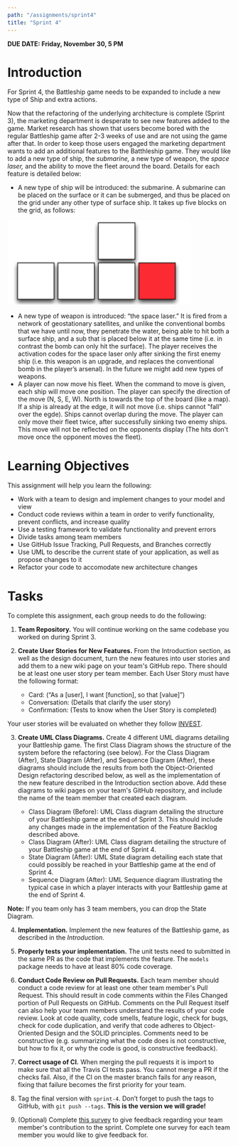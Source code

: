 ```yaml
---
path: "/assignments/sprint4"
title: "Sprint 4"
---
```


**DUE DATE: Friday, November 30, 5 PM**

# Introduction

For Sprint 4, the Battleship game needs to be expanded to include a new type of Ship and extra actions.

Now that the refactoring of the underlying architecture is complete (Sprint 3), the marketing department is desperate to see new features added to the game. Market research has shown that users become bored with the regular Battleship game after 2-3 weeks of use and are not using the game after that. In order to keep those users engaged the marketing department wants to add an additional features to the Batthleship game. They would like to add a new type of ship, the *submarine,* a new type of weapon, the *space laser,* and the ability to move the fleet around the board. Details for each feature is detailed below:

- A new type of ship will be introduced: the submarine. A submarine can be placed on the surface or it can be submerged, and thus be placed on the grid under any other type of surface ship. It takes up five blocks on the grid, as follows:

![](/images/submarine.png)

- A new type of weapon is introduced: “the space laser.” It is fired from a network of geostationary satellites, and unlike the conventional bombs that we have until now, they penetrate the water, being able to hit both a surface ship, and a sub that is placed below it at the same time (i.e. in contrast the bomb can only hit the surface). The player receives the activation codes for the space laser only after sinking the first enemy ship (i.e. this weapon is an upgrade, and replaces the conventional bomb in the player’s arsenal). In the future we might add new types of weapons.
- A player can now move his fleet. When the command to move is given, each ship will move one position. The player can specify the direction of the move (N, S, E, W). North is towards the top of the board (like a map). If a ship is already at the edge, it will not move (i.e. ships cannot "fall" over the egde). Ships cannot overlap during the move. The player can only move their fleet twice, after successfully sinking two enemy ships. This move will not be reflected on the opponents display (The hits don't move once the opponent moves the fleet).

# Learning Objectives

This assignment will help you learn the following:

- Work with a team to design and implement changes to your model and view
- Conduct code reviews within a team in order to verify functionality, prevent conflicts, and increase quality
- Use a testing framework to validate functionality and prevent errors
- Divide tasks among team members
- Use GitHub Issue Tracking, Pull Requests, and Branches correctly
- Use UML to describe the current state of your application, as well as propose changes to it
- Refactor your code to accomodate new architecture changes

# Tasks

To complete this assignment, each group needs to do the following:

1. **Team Repository.** You will continue working on the same codebase you worked on during Sprint 3.

2. **Create User Stories for New Features.** From the Introduction section, as well as the design document, turn the new features into user stories and add them to a new wiki page on your team's GitHub repo. There should be at least one user story per team member. Each User Story must have the following format:

    - Card: (“As a [user], I want [function], so that [value]”)
    - Conversation: (Details that clarify the user story) 
    - Confirmation: (Tests to know when the User Story is completed)

Your user stories will be evaluated on whether they follow [INVEST](https://xp123.com/articles/invest-in-good-stories-and-smart-tasks/).

3. **Create UML Class Diagrams.** Create 4 different UML diagrams detailing your Battleship game. The first Class Diagram shows the structure of the system before the refactoring (see below). For the Class Diagram (After), State Diagram (After), and Sequence Diagram (After), these diagrams should include the results from both the Object-Oriented Design refactoring described below, as well as the implementation of the new feature described in the Introduction section above. Add these diagrams to wiki pages on your team's GitHub repository, and include the name of the team member that created each diagram.

    - Class Diagram (Before): UML Class diagram detailing the structure of your Battleship game at the end of Sprint 3. This should include any changes made in the implementation of the Feature Backlog described above.
    - Class Diagram (After): UML Class diagram detailing the structure of your Battleship game at the end of Sprint 4.
    - State Diagram (After): UML State diagram detailing each state that could possibly be reached in your Battleship game at the end of Sprint 4. 
    - Sequence Diagram (After): UML Sequence diagram illustrating the typical case in which a player interacts with your Battleship game at the end of Sprint 4.

**Note:** If you team only has 3 team members, you can drop the State Diagram.

4. **Implementation.** Implement the new features of the Battleship game, as described in the *Introduction.*

5. **Properly tests your implementation.** The unit tests need to submitted in the same PR as the code that implements the feature. The `models` package needs to have at least 80% code coverage.

6. **Conduct Code Review on Pull Requests.** Each team member should conduct a code review for at least one other team member's Pull Request. This should result in code comments within the Files Changed portion of Pull Requests on GitHub. Comments on the Pull Request itself can also help your team members understand the results of your code review. Look at code quality, code smells, feature logic, check for bugs, check for code duplication, and verify that code adheres to Object-Oriented Design and the SOLID principles. Comments need to be constructive (e.g. summarizing what the code does is not 
constructive, but how to fix it, or why the code is good, is constructive feedback).

7. **Correct usage of CI.** When merging the pull requests it is import to make sure that all the Travis CI tests pass. You cannot merge a PR if the checks fail. Also, if the CI on the master branch fails for any reason, fixing that failure becomes the first priority for your team.

8. Tag the final version with `sprint-4`. Don’t forget to push the tags to GitHub, with `git push --tags`. **This is the version we will grade!**

9. (Optional) Complete [this survey](https://goo.gl/forms/jzvDOPanWHOMLjBq1) to give feedback regarding your team member's contribution to the sprint. Complete one survey for each team member you would like to give feedback for.
